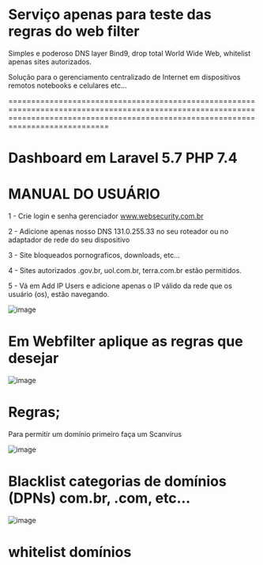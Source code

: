 #  Serviço apenas para teste das regras do web filter 


Simples e poderoso DNS layer Bind9, drop total World Wide Web, whitelist apenas sites autorizados. 

Solução para o gerenciamento centralizado de Internet em dispositivos remotos notebooks e celulares etc...   



 ========================================================================================================================================================================================

# Dashboard em Laravel 5.7 PHP 7.4 
# MANUAL DO USUÁRIO



 1 - Crie login e senha gerenciador www.websecurity.com.br  

 2 - Adicione apenas nosso DNS 131.0.255.33 no seu roteador ou no adaptador de rede do seu dispositivo   

 3 - Site bloqueados pornograficos, downloads, etc...  

 4 - Sites autorizados .gov.br, uol.com.br, terra.com.br estão permitidos.

 5 - Vá em Add IP Users e adicione apenas o IP válido da rede que os usuário (os), estão navegando.   
 
 ![image](https://user-images.githubusercontent.com/38859407/136390945-7c021c1a-9aff-49a9-b30b-45f0be19b558.png)



# Em Webfilter aplique as regras que desejar       



![image](https://user-images.githubusercontent.com/38859407/136391723-dade4660-bf93-4798-8c0d-d17be30f41b1.png)



# Regras; 

Para permitir um domínio primeiro faça um Scanvírus        

![image](https://user-images.githubusercontent.com/38859407/136392270-63b79ec4-c6ba-40ef-9a02-ba3282282f4a.png)

 
# Blacklist categorias de domínios (DPNs) com.br, .com, etc... 

![image](https://user-images.githubusercontent.com/38859407/136392476-1c675821-d11b-43b0-a47a-f94d8f449636.png)


# whitelist domínios  




 




 
